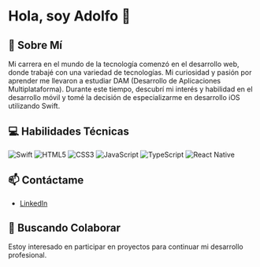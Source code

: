 # Hola, soy Adolfo 👋

## 🚀 Sobre Mí
Mi carrera en el mundo de la tecnología comenzó en el desarrollo web, donde trabajé con una variedad de tecnologías. Mi curiosidad y pasión por aprender me llevaron a estudiar DAM (Desarrollo de Aplicaciones Multiplataforma). Durante este tiempo, descubrí mi interés y habilidad en el desarrollo móvil y tomé la decisión de especializarme en desarrollo iOS utilizando Swift.

## 💻 Habilidades Técnicas
![Swift](https://img.shields.io/badge/-Swift-F05138?style=for-the-badge&logo=swift&logoColor=white)
![HTML5](https://img.shields.io/badge/-HTML5-E34F26?style=for-the-badge&logo=html5&logoColor=white)
![CSS3](https://img.shields.io/badge/-CSS3-1572B6?style=for-the-badge&logo=css3)
![JavaScript](https://img.shields.io/badge/-JavaScript-F7DF1E?style=for-the-badge&logo=javascript&logoColor=black)
![TypeScript](https://img.shields.io/badge/-TypeScript-3178C6?style=for-the-badge&logo=typescript&logoColor=white)
![React Native](https://img.shields.io/badge/-React_Native-61DAFB?style=for-the-badge&logo=react&logoColor=white)



## 📫 Contáctame
- [LinkedIn](https://www.linkedin.com/in/adolfo--gomez/)

## 🤝 Buscando Colaborar
Estoy interesado en participar en proyectos  para continuar mi desarrollo profesional.


